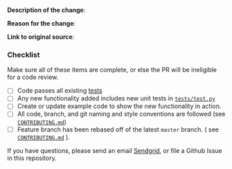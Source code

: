 <!--
Please explain WHAT you changed and WHY.

The title should be descriptive, for example:

* *Fixed a typo in the apikeypermissions.md page*
* *Added the maximum number of domain whitelabels you can create to domains.md*
* *Fixing the number of days a batch id is valid in scheduling_parameters.md*

If this PR fixes an issue, please reference the issue number as well.

Fill out this form in the body:
-->

**Description of the change**:

**Reason for the change**:

**Link to original source**:

### Checklist

Make sure all of these items are complete, or else the PR will be ineligible for a code review.

- [ ] Code passes all existing [tests](https://github.com/sendgrid/open-source-library-data-collector/tree/master/test)
- [ ] Any new functionality added includes new unit tests in [`tests/test.py`](https://github.com/sendgrid/open-source-library-data-collector/blob/master/test/test.py)
- [ ] Create or update example code to show the new functionality in action.
- [ ] All code, branch, and git naming and style conventions are followed (see [`CONTRIBUTING.md`](https://github.com/sendgrid/open-source-library-data-collector/blob/master/CONTRIBUTING.md#style-guidelines--naming-conventions))
- [ ] Feature branch has been rebased off of the latest `master` branch. ( see [`CONTRIBUTING.md`](https://github.com/sendgrid/open-source-library-data-collector/blob/master/CONTRIBUTING.md#creating-a-pull-request) ).

If you have questions, please send an email [Sendgrid](mailto:dx@sendgrid.com), or file a Github Issue in this repository.

<!--
Template based off of @ksigler7's Sendgrid docs PR template.
https://raw.githubusercontent.com/sendgrid/docs/develop/.github/PULL_REQUEST_TEMPLATE
@hydrosquall
-->
